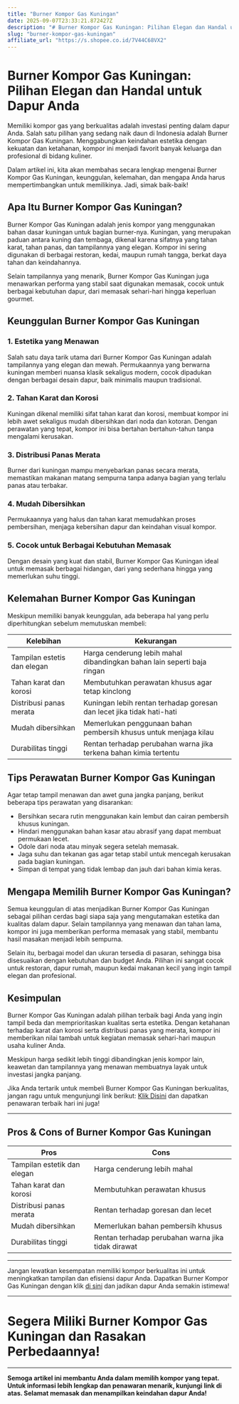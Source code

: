 ```yaml
---
title: "Burner Kompor Gas Kuningan"
date: 2025-09-07T23:33:21.872427Z
description: "# Burner Kompor Gas Kuningan: Pilihan Elegan dan Handal untuk Dapur Anda..."
slug: "burner-kompor-gas-kuningan"
affiliate_url: "https://s.shopee.co.id/7V44C68VX2"
---
```

# Burner Kompor Gas Kuningan: Pilihan Elegan dan Handal untuk Dapur Anda

Memiliki kompor gas yang berkualitas adalah investasi penting dalam dapur Anda. Salah satu pilihan yang sedang naik daun di Indonesia adalah Burner Kompor Gas Kuningan. Menggabungkan keindahan estetika dengan kekuatan dan ketahanan, kompor ini menjadi favorit banyak keluarga dan profesional di bidang kuliner.

Dalam artikel ini, kita akan membahas secara lengkap mengenai Burner Kompor Gas Kuningan, keunggulan, kelemahan, dan mengapa Anda harus mempertimbangkan untuk memilikinya. Jadi, simak baik-baik!

## Apa Itu Burner Kompor Gas Kuningan?

Burner Kompor Gas Kuningan adalah jenis kompor yang menggunakan bahan dasar kuningan untuk bagian burner-nya. Kuningan, yang merupakan paduan antara kuning dan tembaga, dikenal karena sifatnya yang tahan karat, tahan panas, dan tampilannya yang elegan. Kompor ini sering digunakan di berbagai restoran, kedai, maupun rumah tangga, berkat daya tahan dan keindahannya.

Selain tampilannya yang menarik, Burner Kompor Gas Kuningan juga menawarkan performa yang stabil saat digunakan memasak, cocok untuk berbagai kebutuhan dapur, dari memasak sehari-hari hingga keperluan gourmet.

## Keunggulan Burner Kompor Gas Kuningan

### 1. Estetika yang Menawan
Salah satu daya tarik utama dari Burner Kompor Gas Kuningan adalah tampilannya yang elegan dan mewah. Permukaannya yang berwarna kuningan memberi nuansa klasik sekaligus modern, cocok dipadukan dengan berbagai desain dapur, baik minimalis maupun tradisional.

### 2. Tahan Karat dan Korosi
Kuningan dikenal memiliki sifat tahan karat dan korosi, membuat kompor ini lebih awet sekaligus mudah dibersihkan dari noda dan kotoran. Dengan perawatan yang tepat, kompor ini bisa bertahan bertahun-tahun tanpa mengalami kerusakan.

### 3. Distribusi Panas Merata
Burner dari kuningan mampu menyebarkan panas secara merata, memastikan makanan matang sempurna tanpa adanya bagian yang terlalu panas atau terbakar.

### 4. Mudah Dibersihkan
Permukaannya yang halus dan tahan karat memudahkan proses pembersihan, menjaga kebersihan dapur dan keindahan visual kompor.

### 5. Cocok untuk Berbagai Kebutuhan Memasak
Dengan desain yang kuat dan stabil, Burner Kompor Gas Kuningan ideal untuk memasak berbagai hidangan, dari yang sederhana hingga yang memerlukan suhu tinggi.

## Kelemahan Burner Kompor Gas Kuningan

Meskipun memiliki banyak keunggulan, ada beberapa hal yang perlu diperhitungkan sebelum memutuskan membeli:

| Kelebihan | Kekurangan |
| --- | --- |
| Tampilan estetis dan elegan | Harga cenderung lebih mahal dibandingkan bahan lain seperti baja ringan |
| Tahan karat dan korosi | Membutuhkan perawatan khusus agar tetap kinclong |
| Distribusi panas merata | Kuningan lebih rentan terhadap goresan dan lecet jika tidak hati-hati |
| Mudah dibersihkan | Memerlukan penggunaan bahan pembersih khusus untuk menjaga kilau |
| Durabilitas tinggi | Rentan terhadap perubahan warna jika terkena bahan kimia tertentu |

## Tips Perawatan Burner Kompor Gas Kuningan

Agar tetap tampil menawan dan awet guna jangka panjang, berikut beberapa tips perawatan yang disarankan:
- Bersihkan secara rutin menggunakan kain lembut dan cairan pembersih khusus kuningan.
- Hindari menggunakan bahan kasar atau abrasif yang dapat membuat permukaan lecet.
- Odole dari noda atau minyak segera setelah memasak.
- Jaga suhu dan tekanan gas agar tetap stabil untuk mencegah kerusakan pada bagian kuningan.
- Simpan di tempat yang tidak lembap dan jauh dari bahan kimia keras.

## Mengapa Memilih Burner Kompor Gas Kuningan?

Semua keunggulan di atas menjadikan Burner Kompor Gas Kuningan sebagai pilihan cerdas bagi siapa saja yang mengutamakan estetika dan kualitas dalam dapur. Selain tampilannya yang menawan dan tahan lama, kompor ini juga memberikan performa memasak yang stabil, membantu hasil masakan menjadi lebih sempurna.

Selain itu, berbagai model dan ukuran tersedia di pasaran, sehingga bisa disesuaikan dengan kebutuhan dan budget Anda. Pilihan ini sangat cocok untuk restoran, dapur rumah, maupun kedai makanan kecil yang ingin tampil elegan dan profesional.

## Kesimpulan

Burner Kompor Gas Kuningan adalah pilihan terbaik bagi Anda yang ingin tampil beda dan memprioritaskan kualitas serta estetika. Dengan ketahanan terhadap karat dan korosi serta distribusi panas yang merata, kompor ini memberikan nilai tambah untuk kegiatan memasak sehari-hari maupun usaha kuliner Anda.

Meskipun harga sedikit lebih tinggi dibandingkan jenis kompor lain, keawetan dan tampilannya yang menawan membuatnya layak untuk investasi jangka panjang.

Jika Anda tertarik untuk membeli Burner Kompor Gas Kuningan berkualitas, jangan ragu untuk mengunjungi link berikut: [Klik Disini](https://s.shopee.co.id/7V44C68VX2) dan dapatkan penawaran terbaik hari ini juga!

---

## Pros & Cons of Burner Kompor Gas Kuningan

| **Pros** | **Cons** |
| -------- | --------- |
| Tampilan estetik dan elegan | Harga cenderung lebih mahal |
| Tahan karat dan korosi | Membutuhkan perawatan khusus |
| Distribusi panas merata | Rentan terhadap goresan dan lecet |
| Mudah dibersihkan | Memerlukan bahan pembersih khusus |
| Durabilitas tinggi | Rentan terhadap perubahan warna jika tidak dirawat |

---

Jangan lewatkan kesempatan memiliki kompor berkualitas ini untuk meningkatkan tampilan dan efisiensi dapur Anda. Dapatkan Burner Kompor Gas Kuningan dengan klik [di sini](https://s.shopee.co.id/7V44C68VX2) dan jadikan dapur Anda semakin istimewa!

---

# Segera Miliki Burner Kompor Gas Kuningan dan Rasakan Perbedaannya!

---

**Semoga artikel ini membantu Anda dalam memilih kompor yang tepat. Untuk informasi lebih lengkap dan penawaran menarik, kunjungi link di atas. Selamat memasak dan menampilkan keindahan dapur Anda!**